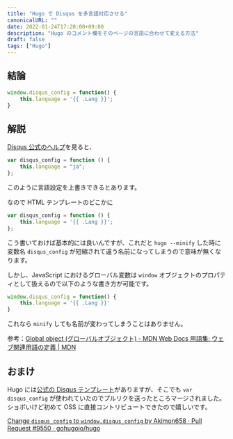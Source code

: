 ```yaml
---
title: "Hugo で Disqus を多言語対応させる"
canonicalURL: ""
date: 2022-01-24T17:20:00+09:00
description: "Hugo のコメント欄をそのページの言語に合わせて変える方法"
draft: false
tags: ["Hugo"]
---
```


## 結論

```javascript
window.disqus_config = function() {
	this.language = '{{ .Lang }}';
}
```

## 解説

[Disqus 公式のヘルプ](https://help.disqus.com/en/articles/1717203-multi-lingual-websites)を見ると、

```javascript
var disqus_config = function () {
	this.language = "ja";
};
```

このように言語設定を上書きできるとあります。

なので HTML テンプレートのどこかに

```javascript
var disqus_config = function () {
	this.language = '{{ .Lang }}';
};
```

こう書いておけば基本的には良いんですが、これだと `hugo --minify` した時に変数名 `disqus_config` が短縮されて違う名前になってしまうので意味が無くなります。

しかし、JavaScript におけるグローバル変数は `window` オブジェクトのプロパティとして扱えるので以下のような書き方が可能です。

```javascript
window.disqus_config = function() {
	this.language = '{{ .Lang }}'
}
```

これなら `minify` しても名前が変わってしまうことはありません。

参考：[Global object (グローバルオブジェクト) - MDN Web Docs 用語集: ウェブ関連用語の定義 | MDN](https://developer.mozilla.org/ja/docs/Glossary/Global_object)

## おまけ

Hugo には[公式の Disqus テンプレート](https://github.com/gohugoio/hugo/blob/master/tpl/tplimpl/embedded/templates/disqus.html)がありますが、そこでも `var disqus_config` が使われていたのでプルリクを送ったところマージされました。
ショボいけど初めて OSS に直接コントリビュートできたので嬉しいです。

[Change `disqus_config` to `window.disqus_config` by Akimon658 · Pull Request #9550 · gohugoio/hugo](https://github.com/gohugoio/hugo/pull/9550)
